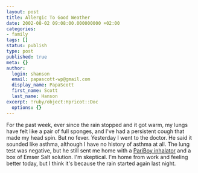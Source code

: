 ```yaml
---
layout: post
title: Allergic To Good Weather
date: 2002-08-02 09:08:00.000000000 +02:00
categories:
- family
tags: []
status: publish
type: post
published: true
meta: {}
author:
  login: shanson
  email: papascott-wp@gmail.com
  display_name: PapaScott
  first_name: Scott
  last_name: Hanson
excerpt: !ruby/object:Hpricot::Doc
  options: {}
---
```

<p>For the past week, ever since the rain stopped and it got warm, my lungs have felt like a pair of full sponges, and I've had a persistent cough that made my head spin. But no fever. Yesterday I went to the doctor. He said it sounded like asthma, although I have no history of asthma at all. The lung test was negative, but he still sent me home with a <a href="http://www.pari.de/english/300/310/314/">PariBoy inhalator</a> and a box of Emser Salt solution. I'm skeptical. I'm home from work and feeling better today, but I think it's because the rain started again last night.</p>
